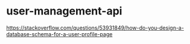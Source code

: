# user-management-api


https://stackoverflow.com/questions/53931849/how-do-you-design-a-database-schema-for-a-user-profile-page